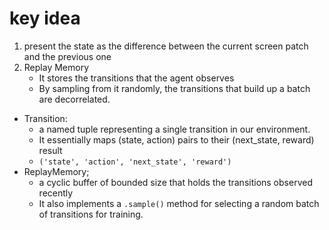 
# key idea

1. present the state as the difference between the current screen patch and the previous one
2. Replay Memory
    - It stores the transitions that the agent observes
    - By sampling from it randomly, the transitions that build up a batch are decorrelated. 



- Transition: 
    - a named tuple representing a single transition in our environment.
    - It essentially maps (state, action) pairs to their (next_state, reward) result
    - `('state', 'action', 'next_state', 'reward')`
- ReplayMemory;
    - a cyclic buffer of bounded size that holds the transitions observed recently
    - It also implements a `.sample()` method for selecting a random batch of transitions for training.
